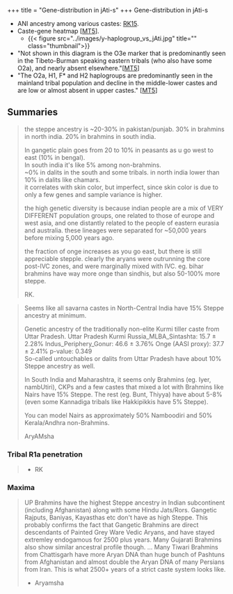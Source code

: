 +++
title = "Gene-distribution in jAti-s"
+++
Gene-distribution in jAti-s


- ANI ancestry among various castes: [RK15](http://www.unz.com/gnxp/the-aryan-invasion-was-not-fantasy/#comments).
- Caste-gene heatmap \[[MT5](https://manasataramgini.wordpress.com/2005/12/20/socio-genetic-stratification-of-india/)\].
  - {{< figure src="../images/y-haplogroup_vs_jAti.jpg" title="" class="thumbnail">}}
- "Not shown in this diagram is the O3e marker that is predominantly seen in the Tibeto-Burman speaking eastern tribals (who also have some O2a), and nearly absent elsewhere."\[[MT5](https://manasataramgini.wordpress.com/2005/12/20/socio-genetic-stratification-of-india/)\]
- "The O2a, H1, F* and H2 haplogroups are predominantly seen in the mainland tribal population and decline in the middle-lower castes and are low or almost absent in upper castes." \[[MT5](https://manasataramgini.wordpress.com/2005/12/20/socio-genetic-stratification-of-india/)\]


## Summaries
> the steppe ancestry is ~20-30% in pakistan/punjab. 30% in brahmins in north india. 20% in brahmins in south india. 
> 
> In gangetic plain goes from 20 to 10% in peasants as u go west to east (10% in bengal).  
> In south india it's like 5% among non-brahmins.   
> ~0% in dalits in the south and some tribals. in north india lower than 10% in dalits like chamars.  
> it correlates with skin color, but imperfect, since skin color is due to only a few genes and sample variance is higher.
>
> the high genetic diversity is because indian people are a mix of VERY DIFFERENT population groups, one related to those of europe and west asia, and one distantly related to the people of eastern eurasia and australia. these lineages were separated for ~50,000 years before mixing 5,000 years ago.
> 
> the fraction of onge increases as you go east, but there is still appreciable stepple. clearly the aryans were outrunning the core post-IVC zones, and were marginally mixed with IVC. eg. bihar brahmins have way more onge than sindhis, but also 50-100% more steppe.
>
> 
> RK.

> Seems like all savarna castes in North-Central India have 15% Steppe ancestry at minimum.
> 
> Genetic ancestry of the traditionally non-elite Kurmi tiller caste from Uttar Pradesh. Uttar Pradesh Kurmi Russia_MLBA_Sintashta: 15.7 ± 2.28% Indus_Periphery_Gonur: 46.6 ± 3.76% Onge (AASI proxy): 37.7 ± 2.41% p-value: 0.349  
> So-called untouchables or dalits from Uttar Pradesh have about 10% Steppe ancestry as well.
> 
> In South India and Maharashtra, it seems only Brahmins (eg. Iyer, nambUtiri), CKPs and a few castes that mixed a lot with Brahmins like Nairs have 15% Steppe. The rest (eg. Bunt, Thiyya) have about 5-8% (even some Kannadiga tribals like Hakkipikkis have 5% Steppe).
> 
> You can model Nairs as approximately 50% Namboodiri and 50% Kerala/Andhra non-Brahmins.
> 
> AryAMsha

### Tribal R1a penetration
>  
> 
> - RK

### Maxima
> UP Brahmins have the highest Steppe ancestry in Indian subcontinent (including Afghanistan) along with some Hindu Jats/Rors. Gangetic Rajputs, Baniyas, Kayasthas etc don't have as high Steppe. This probably confirms the fact that Gangetic Brahmins are direct descendants of Painted Grey Ware Vedic Aryans, and have stayed extremley endogamous for 2500 plus years. Many Gujarati Brahmins also show similar ancestral profile though. ... Many Tiwari Brahmins from Chattisgarh have more Aryan DNA than huge bunch of Pashtuns from Afghanistan and almost double the Aryan DNA of many Persians from Iran. This is what 2500+ years of a strict caste system looks like. 
> 
> - Aryamsha
